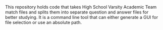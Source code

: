 This repository holds code that takes High School Varsity Academic Team match files and splits them into separate question and answer files for better studying. It is a command line tool that can either generate a GUI for file selection or use an absolute path.

